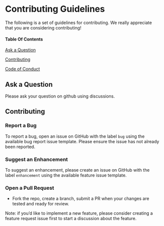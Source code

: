 # Contributing Guidelines

The following is a set of guidelines for contributing. We really appreciate that you are considering contributing!

#### Table Of Contents

[Ask a Question](#ask-a-question)

[Contributing](#contributing)

[Code of Conduct](CODE_OF_CONDUCT.md)

## Ask a Question

Please ask your question on github using discussions.

## Contributing

### Report a Bug

To report a bug, open an issue on GitHub with the label `bug` using the available bug report issue template. Please ensure the issue has not already been reported.

### Suggest an Enhancement

To suggest an enhancement, please create an issue on GitHub with the label `enhancement` using the available feature issue template.

### Open a Pull Request

- Fork the repo, create a branch, submit a PR when your changes are tested and ready for review.

Note: if you’d like to implement a new feature, please consider creating a feature request issue first to start a discussion about the feature.
